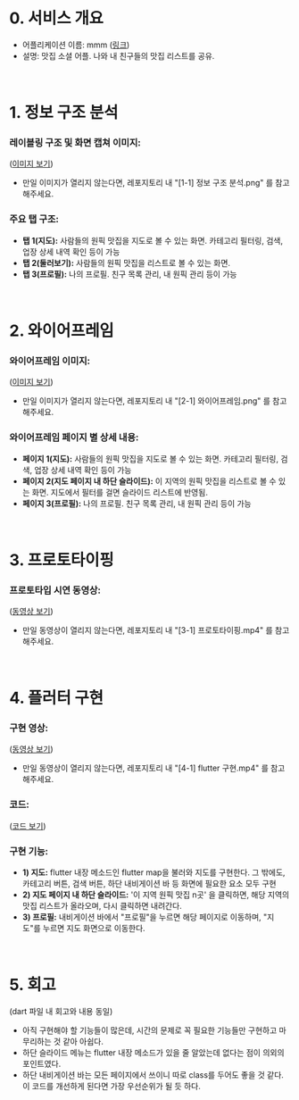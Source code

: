 # 0. 서비스 개요
- 어플리케이션 이름: mmm ([링크](https://mapmapmap.co/))
- 설명: 맛집 소셜 어플. 나와 내 친구들의 맛집 리스트를 공유.

</br>

# 1. 정보 구조 분석

### 레이블링 구조 및 화면 캡쳐 이미지:
([이미지 보기](https://github.com/HWKKK/AIFFEL_quest_cr/blob/main/Flutter/F04/%5B1-1%5D%20%EC%A0%95%EB%B3%B4%20%EA%B5%AC%EC%A1%B0%20%EB%B6%84%EC%84%9D.png))
* 만일 이미지가 열리지 않는다면, 레포지토리 내 "[1-1] 정보 구조 분석.png" 를 참고해주세요.

### 주요 탭 구조:
- **탭 1(지도):** 사람들의 원픽 맛집을 지도로 볼 수 있는 화면. 카테고리 필터링, 검색, 업장 상세 내역 확인 등이 가능
- **탭 2(둘러보기):** 사람들의 원픽 맛집을 리스트로 볼 수 있는 화면.
- **탭 3(프로필):** 나의 프로필. 친구 목록 관리, 내 원픽 관리 등이 가능

</br>

# 2. 와이어프레임
### 와이어프레임 이미지:
([이미지 보기](https://github.com/HWKKK/AIFFEL_quest_cr/blob/main/Flutter/F04/%5B1-1%5D%20%EC%A0%95%EB%B3%B4%20%EA%B5%AC%EC%A1%B0%20%EB%B6%84%EC%84%9D.png](https://github.com/HWKKK/AIFFEL_quest_cr/blob/main/Flutter/F04/%5B2-1%5D%20%EC%99%80%EC%9D%B4%EC%96%B4%ED%94%84%EB%A0%88%EC%9E%84.png)))
* 만일 이미지가 열리지 않는다면, 레포지토리 내 "[2-1] 와이어프레임.png" 를 참고해주세요.

### 와이어프레임 페이지 별 상세 내용:
- **페이지 1(지도):** 사람들의 원픽 맛집을 지도로 볼 수 있는 화면. 카테고리 필터링, 검색, 업장 상세 내역 확인 등이 가능
- **페이지 2(지도 페이지 내 하단 슬라이드):** 이 지역의 원픽 맛집을 리스트로 볼 수 있는 화면. 지도에서 필터를 걸면 슬라이드 리스트에 반영됨.
- **페이지 3(프로필):** 나의 프로필. 친구 목록 관리, 내 원픽 관리 등이 가능

</br>

# 3. 프로토타이핑
### 프로토타입 시연 동영상:
([동영상 보기](https://github.com/HWKKK/AIFFEL_quest_cr/blob/main/Flutter/F04/%5B3-1%5D%ED%94%84%EB%A1%9C%ED%86%A0%ED%83%80%EC%9D%B4%ED%95%91.mp4))
* 만일 동영상이 열리지 않는다면, 레포지토리 내 "[3-1] 프로토타이핑.mp4" 를 참고해주세요.

</br>

# 4. 플러터 구현
### 구현 영상:
([동영상 보기](https://github.com/HWKKK/AIFFEL_quest_cr/blob/main/Flutter/F04/%5B4-1%5D%20flutter%20%EA%B5%AC%ED%98%84.mp4))
* 만일 동영상이 열리지 않는다면, 레포지토리 내 "[4-1] flutter 구현.mp4" 를 참고해주세요.

### 코드:
([코드 보기](https://github.com/HWKKK/AIFFEL_quest_cr/blob/main/Flutter/F04/F04.dart))

### 구현 기능:
- **1) 지도:** flutter 내장 메소드인 flutter map을 불러와 지도를 구현한다. 그 밖에도, 카테고리 버튼, 검색 버튼, 하단 내비게이션 바 등 화면에 필요한 요소 모두 구현
- **2) 지도 페이지 내 하단 슬라이드:** '이 지역 원픽 맛집 n곳' 을 클릭하면, 해당 지역의 맛집 리스트가 올라오며, 다시 클릭하면 내려간다.
- **3) 프로필:** 내비게이션 바에서 "프로필"을 누르면 해당 페이지로 이동하며, "지도"를 누르면 지도 화면으로 이동한다.

</br>

# 5. 회고
(dart 파일 내 회고와 내용 동일)
- 아직 구현해야 할 기능들이 많은데, 시간의 문제로 꼭 필요한 기능들만 구현하고 마무리하는 것 같아 아쉽다.
- 하단 슬라이드 메뉴는 flutter 내장 메소드가 있을 줄 알았는데 없다는 점이 의외의 포인트였다.
- 하단 내비게이션 바는 모든 페이지에서 쓰이니 따로 class를 두어도 좋을 것 같다. 이 코드를 개선하게 된다면 가장 우선순위가 될 듯 하다.
